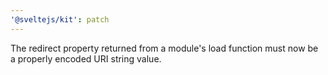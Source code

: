 ```yaml
---
'@sveltejs/kit': patch
---
```


The redirect property returned from a module's load function must now be a properly encoded URI string value.

